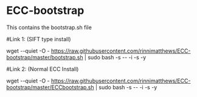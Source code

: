 # ECC-bootstrap

This contains the bootstrap.sh file


#Link 1: (SIFT type install)

wget --quiet -O - https://raw.githubusercontent.com/rinnimatthews/ECC-bootstrap/master/bootstrap.sh | sudo bash -s -- -i -s -y

#Link 2: (Normal ECC Install)

wget --quiet -O - https://raw.githubusercontent.com/rinnimatthews/ECC-bootstrap/master/ECCbootstrap.sh | sudo bash -s -- -i -s -y



